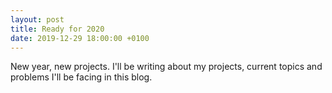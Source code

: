 ```yaml
---
layout: post
title: Ready for 2020
date: 2019-12-29 18:00:00 +0100
---
```


New year, new projects. I'll be writing about my projects, current topics and problems I'll be facing in this blog.
